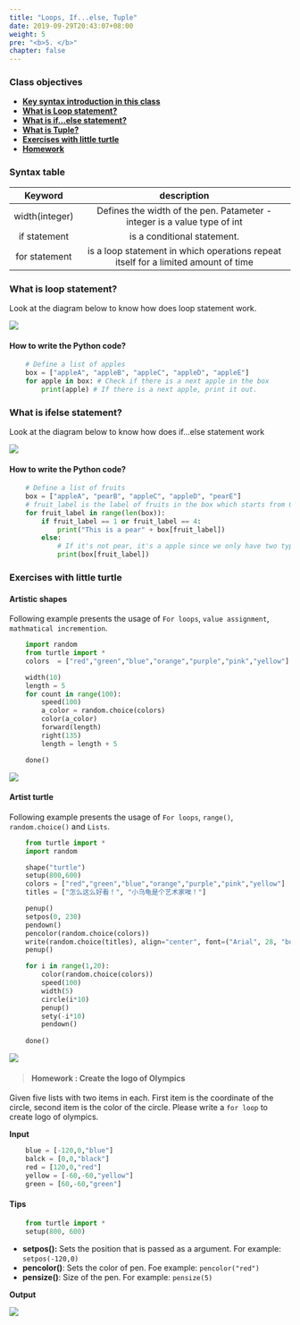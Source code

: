 ```yaml
---
title: "Loops, If...else, Tuple"
date: 2019-09-29T20:43:07+08:00
weight: 5
pre: "<b>5. </b>"
chapter: false
---
```


### Class objectives
- [**Key syntax introduction in this class**](#syntax-table)
- [**What is Loop statement?**](#what-is-loop-statement)
- [**What is if...else statement?**](#what-is-ifelse-statement)
- [**What is Tuple?**](#what-is-tuple)
- [**Exercises with little turtle**](#exercises-with-little-turtle)
- [**Homework**](#homework)

### Syntax table

|  <center>Keyword</center>  |  <center>description</center>  |
|:----------|:-------------:|
|  <center>width(integer)</center>   | Defines the width of the pen. Patameter - integer is a value type of int |
|  <center>if statement</center>   | is a conditional statement. |
|  <center>for statement</center>   | is a loop statement in which operations repeat itself for a limited amount of time |

### What is loop statement?

Look at the diagram below to know how does loop statement work.

![](/images/loop_diagram.png)

#### How to write the Python code?

```python
	# Define a list of apples
	box = ["appleA", "appleB", "appleC", "appleD", "appleE"]
	for apple in box: # Check if there is a next apple in the box
		print(apple) # If there is a next apple, print it out.
```

### What is ifelse statement?

Look at the diagram below to know how does if...else statement work

![](/images/apple_pear_if_else_check.png)

#### How to write the Python code?

```python
	# Define a list of fruits
	box = ["appleA", "pearB", "appleC", "appleD", "pearE"]
	# fruit_label is the label of fruits in the box which starts from 0
	for fruit_label in range(len(box)):
		if fruit_label == 1 or fruit_label == 4:
			print("This is a pear" + box[fruit_label])
		else:
			# If it's not pear, it's a apple since we only have two types of fruit in the box.
			print(box[fruit_label])
```

### Exercises with little turtle

#### Artistic shapes

Following example presents the usage of `For loops`, `value assignment`, `mathmatical incremention`.

```python
	import random
	from turtle import *
	colors  = ["red","green","blue","orange","purple","pink","yellow"]

	width(10)
	length = 5
	for count in range(100):
		speed(100)
		a_color = random.choice(colors)
		color(a_color)
		forward(length)
		right(135)
		length = length + 5

	done()
```

![](/images/turtle/artistic_shapes.png)

#### Artist turtle

Following example presents the usage of `For loops`, `range()`, `random.choice()` and `Lists`. 

```python
	from turtle import *
	import random

	shape("turtle")
	setup(800,600)
	colors = ["red","green","blue","orange","purple","pink","yellow"]
	titles = ["怎么这么好看！", "小乌龟是个艺术家唉！"]

	penup()
	setpos(0, 230)
	pendown()
	pencolor(random.choice(colors))
	write(random.choice(titles), align="center", font=("Arial", 28, "bold"))
	penup()

	for i in range(1,20):
		color(random.choice(colors))
		speed(100)
		width(5)
		circle(i*10)
		penup()
		sety(-i*10)
		pendown()
	 
	done()
```

![](/images/turtle/artist_turtle.png)

> #### Homework : Create the logo of Olympics

Given five lists with two items in each. First item is the coordinate of the circle, second item is the color of the circle. Please write a `for loop` to create logo of olympics.

**Input**

```python
	blue = [-120,0,"blue"]
	balck = [0,0,"black"]
	red = [120,0,"red"]
	yellow = [-60,-60,"yellow"]
	green = [60,-60,"green"]
```

#### Tips

```python
	from turtle import *
	setup(800, 600)
```

- **setpos():** Sets the position that is passed as a argument. For example: `setpos(-120,0)`
- **pencolor()**: Sets the color of pen. Foe example: `pencolor("red")`
- **pensize()**: Size of the pen. For example: `pensize(5)`

**Output**

![](/images/turtle/olympics.png)